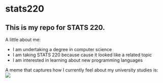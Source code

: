 # stats220

## This is my repo for STATS 220. 

A little about me:

- I am undertaking a degree in computer science
- I am taking STATS 220 because cause it looked like a related topic
- I am interested in learning about new programming languages

A meme that captures how I currently feel about my university studies is:<br>
![](https://c.tenor.com/8druEACXtX8AAAAd/tenor.gif)
